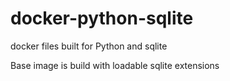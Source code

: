# docker-python-sqlite
docker files built for Python and sqlite

Base image is build with loadable sqlite extensions
